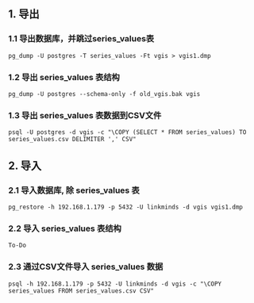 ## 1. 导出
### 1.1 导出数据库，并跳过series_values表
```code
pg_dump -U postgres -T series_values -Ft vgis > vgis1.dmp
```
### 1.2 导出 series_values 表结构
```code
pg_dump -U postgres --schema-only -f old_vgis.bak vgis
```
### 1.3 导出 series_values 表数据到CSV文件
```code
psql -U postgres -d vgis -c "\COPY (SELECT * FROM series_values) TO series_values.csv DELIMITER ',' CSV"
```
## 2. 导入
### 2.1 导入数据库, 除 series_values 表
```code
pg_restore -h 192.168.1.179 -p 5432 -U linkminds -d vgis vgis1.dmp
```
### 2.2 导入 series_values 表结构
```code
To-Do
```
###  2.3 通过CSV文件导入 series_values 数据
```code
psql -h 192.168.1.179 -p 5432 -U linkminds -d vgis -c "\COPY series_values FROM series_values.csv CSV"
```